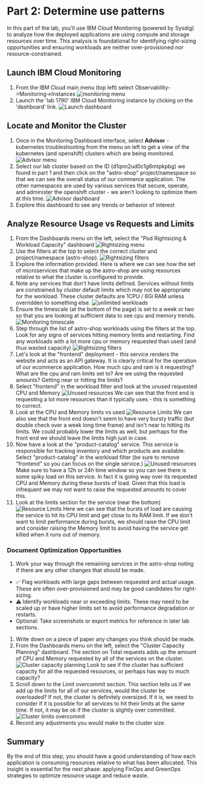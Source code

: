 # Part 2: Determine use patterns

In this part of the lab, you’ll use IBM Cloud Monitoring (powered by Sysdig) to analyze how the deployed applications are using compute and storage resources over time. This analysis is foundational for identifying right-sizing opportunities and ensuring workloads are neither over-provisioned nor resource-constrained.

## Launch IBM Cloud Monitoring

1. From the IBM Cloud main menu (top left) select Observability->Monitoring->Instances
![monitoring menu](images/monitoring%20menu.png ':size=400')
1. Launch the 'lab 1790' IBM Cloud Monitoring instance by clicking on the 'dashboard' link.
![Launch dashboard](images/monitoring%20dashboard%20link.png ':size=600')

## Locate and Monitor the Cluster

1. Once in the Monitoring Dashboard interface, select **Advisor** - kubernetes troubleshooting from the menu on left to get a view of the kubernetes (and openshift) clusters which are being monitored.
![Advisor menu](images/advisor-menu.png ':size=400')
1. Select our lab cluster based on the ID (d1qnn2ud0c1g6mtpkpbg) we found in part 1 and then click on the "astro-shop" project/namespace so that we can see the overall status of our commerce application.  The other namespaces are used by various services that secure, operate, and administer the openshift cluster - we aren't looking to optimize them at this time.
![Advisor dashboard](images/advisor-kub-dash.png ':size=600')
1. Explore this dashboard to see any trends or behavior of interest


## Analyze Resource Usage vs Requests and Limits

1. From the Dashboards menu on the left, select the "Pod Rightsizing & Workload Capacity" dashboard
![Rightsizing menu](images/pod-rightsizing-menu.png ':size=400')
1. Use the filters at the top to select the correct cluster and project/namespace (astro-shop).
![Rightsizing filters](images/rightsizing-filters.png ':size=600')
1. Explore the information provided.  Here is where we can see how the set of microservices that make up the astro-shop are using resources relative to what the cluster is configured to provide.
1. Note any services that don't have limits defined.  Services without limits are constrained by cluster default limits which may not be appropriate for the workload.  These cluster defaults are 1CPU / 8Gi RAM unless overridden to something else.
![unlimited workloads](images/unlimited-workloads.png ':size=600')
1. Ensure the timescale (at the bottom of the page) is set to a week or two so that you are looking at sufficient data to see cpu and memory trends.
![Monitoring timescale](images/timescale.png ':size=600')
1. Step through the list of astro-shop workloads using the filters at the top.  Look for any signs of services hitting memory limits and restarting.  Find any workloads with a lot more cpu or memory requested than used (and thus wasted capacity)
![Rightsizing filters](images/rightsizing-filters.png ':size=600')
1. Let's look at the "frontend" deployment - this service renders the website and acts as an API gateway.  It is clearly critical for the operation of our ecommerce application.  How much cpu and ram is it requesting?  What are the cpu and ram limits set to?  Are we using the requested amounts?  Getting near or hitting the limits?
1. Select "frontend" in the workload filter and look at the unused requested CPU and Memory
![Unused resources](images/front-end-unused.png ':size=600')
We can see that the front end is requesting a lot more resources than it typically uses - this is something to correct.
1. Look at the CPU and Memory limits vs used
![Resource Limits](images/front-end-limits.png ':size=600')
We can also see that the front end doesn't seem to have very bursty traffic (but double check over a week long time frame) and isn't near to hitting its limits.  We could probably lower the limits as well, but perhaps for the front end we should leave the limits high just in case.
1. Now have a look at the "product-catalog" service.  This service is responsible for tracking inventory and which products are available.  Select "product-catalog" in the workload filter (be sure to remove "frontend" so you can focus on the single service.)
![Unused resources](images/catalog-unused.png ':size=600')
Make sure to have a 12h or 24h time window so you can see there is some spiky load on this service.  In fact it is going way over its requested CPU and Memory during these bursts of load.  Given that this load is infrequent we may not want to raise the requested amounts to cover this.
1. Look at the limits section for the service (near the bottom)
![Resource Limits](images/catalog-limits.png ':size=600')
Here we can see that the bursts of load are causing the service to hit its CPU limit and get close to its RAM limit.  If we don't want to limit performance during bursts, we should raise the CPU limit and consider raising the Memory limit to avoid having the service get killed when it runs out of memory.

### Document Optimization Opportunities

1. Work your way through the remaining services in the astro-shop noting if there are any other changes that should be made.
  - ✅ Flag workloads with large gaps between requested and actual usage. These are often over-provisioned and may be good candidates for right-sizing.
  - ⚠️ Identify workloads near or exceeding limits. These may need to be scaled up or have higher limits set to avoid performance degradation or restarts.
  - Optional: Take screenshots or export metrics for reference in later lab sections.

1. Write down on a piece of paper any changes you think should be made.
1. From the Dashboards menu on the left, select the "Cluster Capacity Planning" dashboard.  The section on Total requests adds up the amount of CPU and Memory requested by all of the services on the cluster.
![Cluster capacity planning](images/cluster-capacity.png ':size=600')
Look to see if the cluster has sufficient capacity for all the requested resources, or perhaps has way to much capacity?
1. Scroll down to the Limit overcommit section.  This section tells us if we add up the limits for all of our services, would the cluster be overloaded? If not, the cluster is definitely oversized.  If it is, we need to consider if it is possible for all services to hit their limits at the same time.  If not, it may be ok if the cluster is slightly over committed.
![Cluster limits overcommit](images/cluster-limit-overcommit.png ':size=600')
1. Record any adjustments you would make to the cluster size.


## Summary

By the end of this step, you should have a good understanding of how each application is consuming resources relative to what has been allocated. This insight is essential for the next phase: applying FinOps and GreenOps strategies to optimize resource usage and reduce waste.
